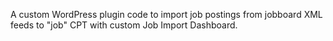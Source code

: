 A custom WordPress plugin code to import job postings from jobboard XML feeds to "job" CPT with custom Job Import Dashboard.
